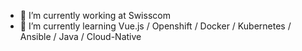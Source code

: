 - 🔭 I’m currently working at Swisscom
- 🌱 I’m currently learning Vue.js / Openshift / Docker / Kubernetes / Ansible / Java / Cloud-Native


